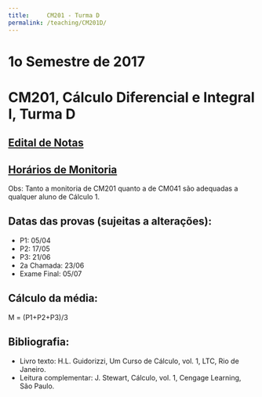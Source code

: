 ```yaml
---
title:     CM201 - Turma D
permalink: /teaching/CM201D/
---
```

# 1o Semestre de 2017
# CM201, Cálculo Diferencial e Integral I, Turma D

## [Edital de Notas](https://docs.google.com/spreadsheets/d/1ldEmgPBoc7Bg1uRp07MVFqlPLb0KE8ivTt52DxW262E/pubhtml?gid=1817275316&single=true)

## [Horários de Monitoria](/Monitoria.pdf)
Obs: Tanto a monitoria de CM201 quanto a de CM041 são adequadas a qualquer aluno de Cálculo 1.

## Datas das provas (sujeitas a alterações):
- P1: 05/04
- P2: 17/05
- P3: 21/06
- 2a Chamada: 23/06
- Exame Final: 05/07

## Cálculo da média:
M = (P1+P2+P3)/3

## Bibliografia:
- Livro texto: H.L. Guidorizzi, Um Curso de Cálculo, vol. 1, LTC, Rio de Janeiro.
- Leitura complementar: J. Stewart, Cálculo, vol. 1, Cengage Learning, São Paulo.
